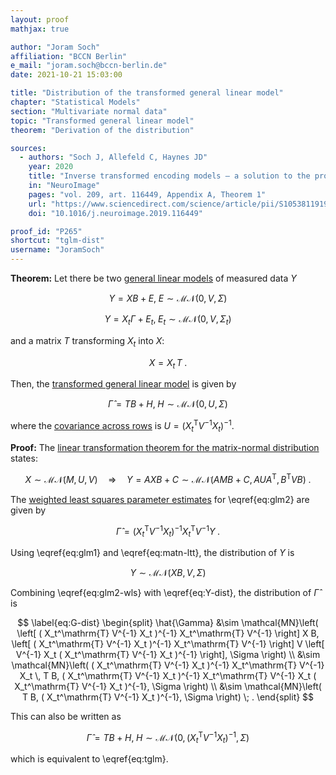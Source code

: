 ```yaml
---
layout: proof
mathjax: true

author: "Joram Soch"
affiliation: "BCCN Berlin"
e_mail: "joram.soch@bccn-berlin.de"
date: 2021-10-21 15:03:00

title: "Distribution of the transformed general linear model"
chapter: "Statistical Models"
section: "Multivariate normal data"
topic: "Transformed general linear model"
theorem: "Derivation of the distribution"

sources:
  - authors: "Soch J, Allefeld C, Haynes JD"
    year: 2020
    title: "Inverse transformed encoding models – a solution to the problem of correlated trial-by-trial parameter estimates in fMRI decoding"
    in: "NeuroImage"
    pages: "vol. 209, art. 116449, Appendix A, Theorem 1"
    url: "https://www.sciencedirect.com/science/article/pii/S1053811919310407"
    doi: "10.1016/j.neuroimage.2019.116449"

proof_id: "P265"
shortcut: "tglm-dist"
username: "JoramSoch"
---
```



**Theorem:** Let there be two [general linear models](/D/glm) of measured data $Y$

$$ \label{eq:glm1}
Y = X B + E, \; E \sim \mathcal{MN}(0, V, \Sigma)
$$

$$ \label{eq:glm2}
Y = X_t \Gamma + E_t, \; E_t \sim \mathcal{MN}(0, V, \Sigma_t)
$$

and a matrix $T$ transforming $X_t$ into $X$:

$$ \label{eq:X-Xt-T}
X = X_t \, T \; .
$$

Then, the [transformed general linear model](/D/tglm) is given by

$$ \label{eq:tglm}
\hat{\Gamma} = T B + H, \; H \sim \mathcal{MN}(0, U, \Sigma)
$$

where the [covariance across rows](/D/matn) is $U = ( X_t^\mathrm{T} V^{-1} X_t )^{-1}$.


**Proof:** The [linear transformation theorem for the matrix-normal distribution](/P/matn-ltt) states:

$$ \label{eq:matn-ltt}
X \sim \mathcal{MN}(M, U, V) \quad \Rightarrow \quad Y = AXB + C \sim \mathcal{MN}(AMB+C, AUA^\mathrm{T}, B^\mathrm{T}VB) \; .
$$

The [weighted least squares parameter estimates](/P/glm-wls) for \eqref{eq:glm2} are given by

$$ \label{eq:glm2-wls}
\hat{\Gamma} = ( X_t^\mathrm{T} V^{-1} X_t )^{-1} X_t^\mathrm{T} V^{-1} Y \; .
$$

Using \eqref{eq:glm1} and \eqref{eq:matn-ltt}, the distribution of $Y$ is

$$ \label{eq:Y-dist}
Y \sim \mathcal{MN}(X B, V, \Sigma)
$$

Combining \eqref{eq:glm2-wls} with \eqref{eq:Y-dist}, the distribution of $\hat{\Gamma}$ is

$$ \label{eq:G-dist}
\begin{split}
\hat{\Gamma} &\sim \mathcal{MN}\left( \left[ ( X_t^\mathrm{T} V^{-1} X_t )^{-1} X_t^\mathrm{T} V^{-1} \right] X B, \left[ ( X_t^\mathrm{T} V^{-1} X_t )^{-1} X_t^\mathrm{T} V^{-1} \right] V \left[ V^{-1} X_t ( X_t^\mathrm{T} V^{-1} X_t )^{-1} \right], \Sigma \right) \\
&\sim \mathcal{MN}\left( ( X_t^\mathrm{T} V^{-1} X_t )^{-1} X_t^\mathrm{T} V^{-1} X_t \, T B, ( X_t^\mathrm{T} V^{-1} X_t )^{-1} X_t^\mathrm{T} V^{-1} X_t ( X_t^\mathrm{T} V^{-1} X_t )^{-1}, \Sigma \right) \\
&\sim \mathcal{MN}\left( T B, ( X_t^\mathrm{T} V^{-1} X_t )^{-1}, \Sigma \right) \; .
\end{split}
$$

This can also be written as

$$ \label{eq:tglm-qed}
\hat{\Gamma} = T B + H, \; H \sim \mathcal{MN}\left( 0, ( X_t^\mathrm{T} V^{-1} X_t )^{-1}, \Sigma \right)
$$

which is equivalent to \eqref{eq:tglm}.